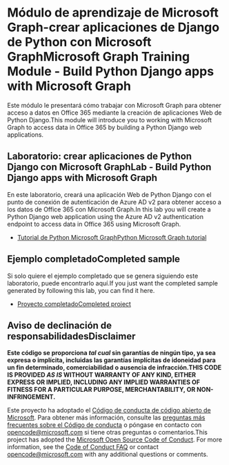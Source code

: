 # <a name="microsoft-graph-training-module---build-python-django-apps-with-microsoft-graph"></a><span data-ttu-id="f9f34-101">Módulo de aprendizaje de Microsoft Graph-crear aplicaciones de Django de Python con Microsoft Graph</span><span class="sxs-lookup"><span data-stu-id="f9f34-101">Microsoft Graph Training Module - Build Python Django apps with Microsoft Graph</span></span>

<span data-ttu-id="f9f34-102">Este módulo le presentará cómo trabajar con Microsoft Graph para obtener acceso a datos en Office 365 mediante la creación de aplicaciones Web de Python Django.</span><span class="sxs-lookup"><span data-stu-id="f9f34-102">This module will introduce you to working with Microsoft Graph to access data in Office 365 by building a Python Django web applications.</span></span>

## <a name="lab---build-python-django-apps-with-microsoft-graph"></a><span data-ttu-id="f9f34-103">Laboratorio: crear aplicaciones de Python Django con Microsoft Graph</span><span class="sxs-lookup"><span data-stu-id="f9f34-103">Lab - Build Python Django apps with Microsoft Graph</span></span>

<span data-ttu-id="f9f34-104">En este laboratorio, creará una aplicación Web de Python Django con el punto de conexión de autenticación de Azure AD v2 para obtener acceso a los datos de Office 365 con Microsoft Graph.</span><span class="sxs-lookup"><span data-stu-id="f9f34-104">In this lab you will create a Python Django web application using the Azure AD v2 authentication endpoint to access data in Office 365 using Microsoft Graph.</span></span>

- [<span data-ttu-id="f9f34-105">Tutorial de Python Microsoft Graph</span><span class="sxs-lookup"><span data-stu-id="f9f34-105">Python Microsoft Graph tutorial</span></span>](https://docs.microsoft.com/graph/training/python-tutorial)

## <a name="completed-sample"></a><span data-ttu-id="f9f34-106">Ejemplo completado</span><span class="sxs-lookup"><span data-stu-id="f9f34-106">Completed sample</span></span>

<span data-ttu-id="f9f34-107">Si solo quiere el ejemplo completado que se genera siguiendo este laboratorio, puede encontrarlo aquí.</span><span class="sxs-lookup"><span data-stu-id="f9f34-107">If you just want the completed sample generated by following this lab, you can find it here.</span></span>

- [<span data-ttu-id="f9f34-108">Proyecto completado</span><span class="sxs-lookup"><span data-stu-id="f9f34-108">Completed project</span></span>](demo)

## <a name="disclaimer"></a><span data-ttu-id="f9f34-109">Aviso de declinación de responsabilidades</span><span class="sxs-lookup"><span data-stu-id="f9f34-109">Disclaimer</span></span>

<span data-ttu-id="f9f34-110">**Este código se proporciona *tal cual* sin garantías de ningún tipo, ya sea expresa o implícita, incluidas las garantías implícitas de idoneidad para un fin determinado, comerciabilidad o ausencia de infracción.**</span><span class="sxs-lookup"><span data-stu-id="f9f34-110">**THIS CODE IS PROVIDED *AS IS* WITHOUT WARRANTY OF ANY KIND, EITHER EXPRESS OR IMPLIED, INCLUDING ANY IMPLIED WARRANTIES OF FITNESS FOR A PARTICULAR PURPOSE, MERCHANTABILITY, OR NON-INFRINGEMENT.**</span></span>

<span data-ttu-id="f9f34-p101">Este proyecto ha adoptado el [Código de conducta de código abierto de Microsoft](https://opensource.microsoft.com/codeofconduct/). Para obtener más información, consulte las [preguntas más frecuentes sobre el Código de conducta](https://opensource.microsoft.com/codeofconduct/faq/) o póngase en contacto con [opencode@microsoft.com](mailto:opencode@microsoft.com) si tiene otras preguntas o comentarios.</span><span class="sxs-lookup"><span data-stu-id="f9f34-p101">This project has adopted the [Microsoft Open Source Code of Conduct](https://opensource.microsoft.com/codeofconduct/). For more information, see the [Code of Conduct FAQ](https://opensource.microsoft.com/codeofconduct/faq/) or contact [opencode@microsoft.com](mailto:opencode@microsoft.com) with any additional questions or comments.</span></span>
